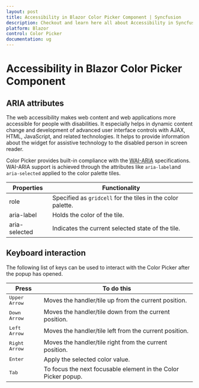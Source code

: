 ```yaml
---
layout: post
title: Accessibility in Blazor Color Picker Component | Syncfusion
description: Checkout and learn here all about Accessibility in Syncfusion Blazor Color Picker component and more.
platform: Blazor
control: Color Picker
documentation: ug
---
```


# Accessibility in Blazor Color Picker Component

## ARIA attributes

The web accessibility makes web content and web applications more accessible for people with disabilities. It especially helps in dynamic content change and development of advanced user interface controls with AJAX, HTML, JavaScript, and related technologies. It helps to provide information about the widget for assistive technology to the disabled person in screen reader.

Color Picker provides built-in compliance with the [WAI-ARIA](https://www.w3.org/TR/wai-aria-practices/) specifications. WAI-ARIA support is achieved through the attributes like `aria-label`and `aria-selected` applied to the color palette tiles.

| Properties | Functionality |
| ------------ | ----------------------- |
| role | Specified as `gridcell` for the tiles in the color palette. |
| aria-label | Holds the color of the tile. |
| aria-selected | Indicates the current selected state of the tile. |

## Keyboard interaction

The following list of keys can be used to interact with the Color Picker after the popup has opened.

| **Press** | **To do this** |
| --- | --- |
| <kbd>Upper Arrow</kbd>  | Moves the handler/tile up from the current position. |
| <kbd>Down Arrow</kbd>  | Moves the handler/tile down from the current position. |
| <kbd>Left Arrow</kbd>  | Moves the handler/tile left from the current position. |
| <kbd>Right Arrow</kbd>  | Moves the handler/tile right from the current position. |
| <kbd>Enter</kbd>  | Apply the selected color value. |
| <kbd>Tab</kbd>  | To focus the next focusable element in the Color Picker popup.  |